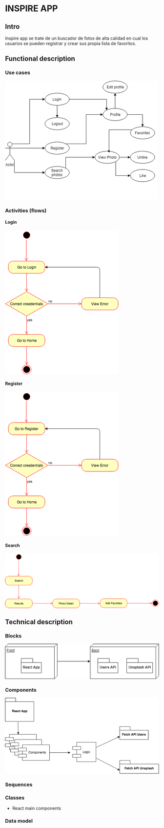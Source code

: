 # INSPIRE APP

## Intro

Inspire app se trate de un buscador de fotos de alta calidad en cual los usuarios se pueden registrar y crear sus propia lista de favoritos. 

## Functional description


### Use cases
![Use cases](./images/useCases.png)

### Activities (flows)

#### Login
![Activites flow login](./images/aFlowLogin.png)
#### Register
![Activites flow register](./images/aFlowRegister.png)
#### Search
![Activites flow search](./images/aFlowSearch.png)



## Technical description

### Blocks
![Technical description: Blocks](./images/blocks.png)


### Components
![Technical description: Components](./images/components.png)


### Sequences

### Classes
- React main components

### Data model